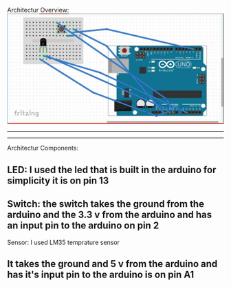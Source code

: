 Architectur Overview:
![alt text](https://github.com/omarkamel02/XIOT_FILTRATION_TASK-/blob/master/Circuit%20diagram.JPG)

-----------------------------------------
-----------------------------------------
Architectur Components:

LED: I used the led that is built in the arduino for simplicity it is on pin 13 
-------------------------------------------
Switch: the switch takes the ground from the arduino and the 3.3 v from the arduino and has an input pin to the arduino 
on pin 2
-------------------------------------------
Sensor: I used LM35 temprature sensor 

It takes the ground and 5 v from the arduino and has it's input pin to the arduino is on pin A1
-------------------------------------------


